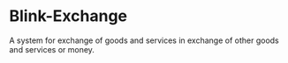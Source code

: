 # Blink-Exchange
A system for exchange of goods and services in exchange of other goods and services or money.
